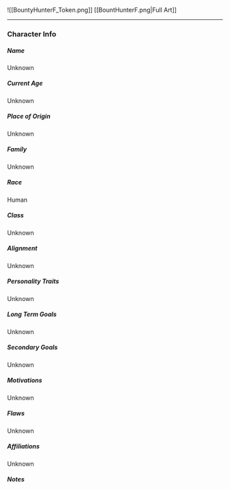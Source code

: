 ![[BountyHunterF_Token.png]]
[[BountHunterF.png|Full Art]]

---
### Character Info

##### Name 
Unknown

##### Current Age
Unknown

##### Place of Origin
Unknown

##### Family
Unknown

##### Race
Human

##### Class
Unknown

##### Alignment
Unknown

##### Personality Traits
Unknown

##### Long Term Goals
Unknown

##### Secondary Goals
Unknown

##### Motivations
Unknown

##### Flaws
Unknown

##### Affiliations
Unknown

##### Notes
